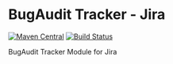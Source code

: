 # BugAudit Tracker - Jira
[![Maven Central](https://maven-badges.herokuapp.com/maven-central/me.shib.bugaudit/bugaudit-tracker-jira/badge.svg)](https://maven-badges.herokuapp.com/maven-central/me.shib.bugaudit/bugaudit-tracker-jira)
[![Build Status](https://gitlab.com/bugaudit/bugaudit-tracker-jira/badges/master/pipeline.svg)](https://gitlab.com/bugaudit/bugaudit-tracker-jira/pipelines)

BugAudit Tracker Module for Jira